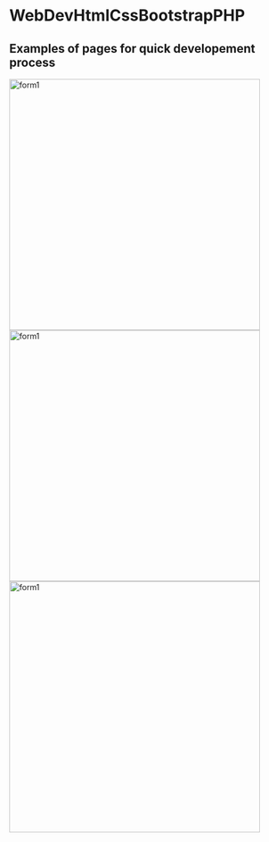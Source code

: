 # WebDevHtmlCssBootstrapPHP

## Examples of pages for quick developement process 
<img src="https://user-images.githubusercontent.com/72823374/119277184-0f7bb500-bc16-11eb-8ad0-5a8a0a021ed0.png" width="450" object-fit="contain" alt="form1" />
<img src="https://user-images.githubusercontent.com/72823374/119277221-45209e00-bc16-11eb-95d4-3c8141c51e48.png" width="450" object-fit="contain" alt="form1" />
<img src="https://user-images.githubusercontent.com/72823374/119277236-5ff31280-bc16-11eb-8afd-34e44068a65e.png" width="450" object-fit="contain" alt="form1" />




